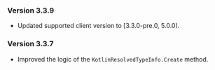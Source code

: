 ### Version 3.3.9

- Updated supported client version to [3.3.0-pre.0, 5.0.0).

### Version 3.3.7

- Improved the logic of the `KotlinResolvedTypeInfo.Create` method.
